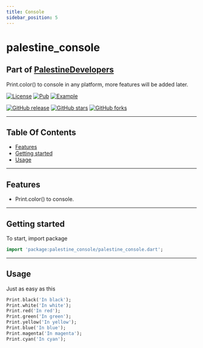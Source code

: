 ```yaml
---
title: Console
sidebar_position: 5
---
```


# palestine_console

## Part of [PalestineDevelopers](https://github.com/PalestineDevelopers)

Print.color() to console in any platform, more features will be added later.

[![License](https://img.shields.io/github/license/PalestineDevelopers/console?style=for-the-badge)](https://github.com/PalestineDevelopers)
[![Pub](https://img.shields.io/badge/Palestine%20Console-pub-blue?style=for-the-badge)](https://pub.dev/packages/palestine_console)
[![Example](https://img.shields.io/badge/Example-Ex-success?style=for-the-badge)](https://pub.dev/packages/palestine_console/example)

[![GitHub release](https://img.shields.io/github/v/release/PalestineDevelopers/console?style=for-the-badge)](https://github.com/PalestineDevelopers/console/releases)
[![GitHub stars](https://img.shields.io/github/stars/PalestineDevelopers/console?style=for-the-badge)](https://github.com/PalestineDevelopers/console)
[![GitHub forks](https://img.shields.io/github/forks/PalestineDevelopers/console?style=for-the-badge)](https://github.com/PalestineDevelopers/console)

---

## Table Of Contents

* [Features](#features)
* [Getting started](#getting-started)
* [Usage](#usage)

---

## Features

* Print.color() to console.

---

## Getting started

To start, import package

```dart
import 'package:palestine_console/palestine_console.dart';
```

---

## Usage

Just as easy as this

```dart
Print.black('In black');
Print.white('In white');
Print.red('In red');
Print.green('In green');
Print.yellow('In yellow');
Print.blue('In blue');
Print.magenta('In magenta');
Print.cyan('In cyan');
```
